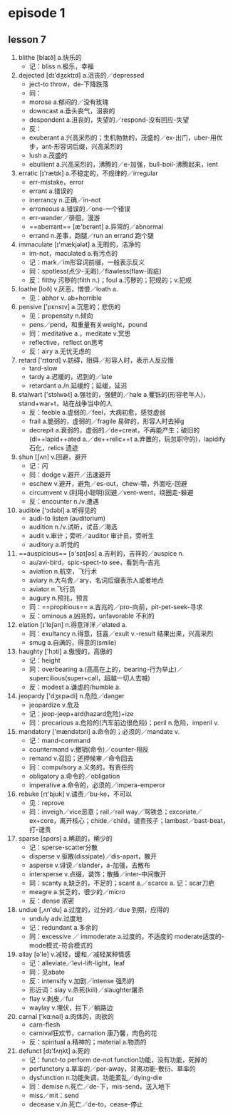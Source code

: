 # episode 1

## lesson 7

1. blithe [blaɪð] a.快乐的
    - 记：bliss n.极乐，幸福
2. dejected [dɪ'dʒɛktɪd] a.沮丧的／depressed
    - ject-to throw，de-下降跌落
    - 同：
    - morose a.郁闷的／没有玫瑰
    - downcast a.垂头丧气，沮丧的
    - despondent a.沮丧的，失望的／respond-没有回应-失望
    - 反：
    - exuberant a.兴高采烈的；生机勃勃的，茂盛的／ex-出门，uber-用优步，ant-形容词后缀，兴高采烈的
    - lush a.茂盛的
    - ebullient a.兴高采烈的，沸腾的／e-加强，bull-boil-沸腾起来，ient
3. erratic [ɪ'rætɪk] a.不稳定的，不规律的／irregular 
    - err-mistake，error
    - errant a.错误的
    - inerrancy n.正确／in-not
    - erroneous a.错误的／one-一个错误
    - err-wander／徘徊，漫游
    - ==aberrant== [æ'bɛrənt] a.异常的／abnormal
    - errand n.差事，跑腿／run an errand 跑个腿
4. immaculate [ɪ'mækjələt] a.无暇的，洁净的
    - im-not，maculated a.有污点的
    - 记：mark／im形容词前缀，一般表示反义
    - 同：spotless(点少-无暇)／flawless(flaw-瑕疵)
    - 反：filthy 污秽的(filth n.)；foul a.污秽的；犯规的；v.犯规
5. loathe [loð] v.厌恶，憎恨／loath a.
    - 见：abhor v. ab+horrible
6. pensive ['pɛnsɪv] a.沉思的；悲伤的
    - 见：propensity n.倾向
    - pens／pend，和重量有关weight，pound
    - 同：meditative a.，meditate v.冥思 
    - reflective，reflect on思考
    - 反：airy a.无忧无虑的
7. retard ['rɪtɑrd] v.妨碍，阻碍／形容人时，表示人反应慢
    - tard-slow
    - tardy a.迟缓的，迟到的／late
    - retardant a./n.延缓的；延缓，延迟
8. stalwart ['stɔlwɚt] a.强壮的，强健的／hale a.矍铄的(形容老年人)，stand+war+t，站在战争当中的人
    - 反：feeble a.虚弱的／feel，大病初愈，感觉虚弱
    - frail a.脆弱的，虚弱的／fragile 易碎的，形容人时去掉g
    - decrepit a.衰弱的，虚弱的／de+creat，不再能产生；破旧的(di++lapid++ated a.／de++relic++t a.弃置的，玩忽职守的)，lapidify 石化，relics 遗迹
9. shun [ʃʌn] v.回避，避开
    - 记：闪
    - 同：dodge v.避开／迅速避开
    - eschew v.避开，避免／es-out，chew-嚼，外面吃-回避 
    - circumvent v.(利用小聪明)回避／vent-went，绕圈走-躲避
    - 反：encounter n./v.遭遇
10. audible ['ɔdəbl] a.听得见的
    - audi-to listen (auditorium)
    - audition n./v.试听，试音／海选
    - audit v.审计；旁听／auditor 审计员，旁听生
    - auditory a.听觉的
11. ==auspicious== [ɔ'spɪʃəs] a.吉利的，吉祥的／auspice n.
    - au/avi-bird，spic-spect-to see，看到鸟-吉兆
    - aviation n.航空，飞行术
    - aviary n.大鸟舍／ary，名词后缀表示人或者地点
    - aviator n.飞行员
    - augury  n.预兆，预言
    - 同：==propitious== a.吉兆的／pro-向前，pit-pet-seek-寻求
    - 反：ominous a.凶兆的，unfavorable 不利的
12. elation [ɪ'leʃən] n.得意洋洋／elated a.
    - 同：exultancy n.得意，狂喜／exult v.-result 结果出来，兴高采烈
    - smug a.自满的，得意的(smile)
13. haughty ['hɔti] a.傲慢的，高傲的
    - 记：height
    - 同：overbearing a.(高高在上的，bearing-行为举止)／supercilious(super+call，超越一切人去喊)
    - 反：modest a.谦虚的/humble a.
14. jeopardy ['dʒɛpɚdi] n.危险／danger
    - jeopardize v.危及
    - 记：jeop-jeep+ard(hazard危险)+ize
    - 同：precarious a.危险的(汽车前边很危险)；peril n.危险，imperil v.
15. mandatory ['mændətɔri] a.命令的；必须的／mandate v.
    - 记：mand-command
    - countermand v.撤销(命令)／counter-相反
    - remand v.召回；还押候审／命令回去
    - 同：compulsory a.义务的，有责任的
    - obligatory a.命令的／obligation
    - imperative a.命令的，必须的／impera-emperor
16. rebuke [rɪ'bjʊk] v.谴责／bu-ke，不可以
    - 见：reprove
    - 同：inveigh／vice恶意；rail／rail way／骂铁总；excoriate／ex+core，离开核心；chide／child，谴责孩子；lambast／bast-beat，打-谴责
17. sparse [spɑrs] a.稀疏的，稀少的
    - 记：sperse-scatter分散
    - disperse v.驱散(dissipate)／dis-apart，散开
    - asperse v.诽谤／slander，a-加强，去散布
    - intersperse v.点缀，装饰；散播／inter-中间散开
    - 同：scanty a,缺乏的，不足的；scant a.／scarce a. 记：scar刀疤
    - meagre a.贫乏的，很少的／micro
    - 反：dense 浓密
18. undue [,ʌn'du] a.过度的，过分的／due 到期，应得的
    - unduly adv.过度地
    - 记：redundant a.多余的
    - 同：excessive ／ immoderate a.过度的，不适度的 moderate适度的-mode模式-符合模式的
19. allay [ə'le] v.减轻，缓和／减轻某种情感
    - 记：alleviate／levi-lift-light，leaf
    - 同：见abate
    - 反：intensify v.加剧／intense 强烈的
    - 形近词：slay v.杀死(kill)／slaughter屠杀
    - flay v.剥皮／fur
    - waylay v.埋伏，拦下／躺路边
20. carnal ['kɑ:nəl] a.肉体的，肉欲的
    - carn-flesh
    - carnival狂欢节，carnation 康乃馨，肉色的花
    - 反：spiritual a.精神的；material a.物质的
21. defunct [dɪ'fʌŋkt] a.死的
    - 记：funct-to perform de-not function功能，没有功能，死掉的
    - perfunctory a.草率的／per-away，背离功能-敷衍、草率的
    - dysfunction n.功能失调，功能紊乱／dying-die
    - 同：demise n.死亡／de-下，mis-send，送入地下
    - miss／mit：send
    - decease v./n.死亡／de-to，cease-停止